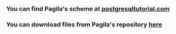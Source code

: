 ### You can find Pagila's scheme at [postgresqltutorial.com](https://www.postgresqltutorial.com/postgresql-getting-started/postgresql-sample-database/)

### You can download files from Pagila's repository [here](https://github.com/devrimgunduz/pagila)